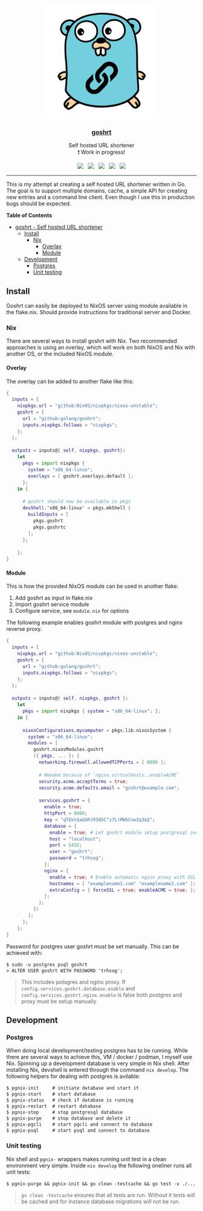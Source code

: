 <div align="center">
    <a href="https://github.com/storvik/goshrt" rel="noopener">
        <img width=300px height=300px src="https://github.com/storvik/goshrt/blob/master/assets/goshrt.png" alt="goshrt_logo" />
    </a>
    <a href="https://github.com/storvik/goshrt" rel="noopener">
        <h3 align="center">goshrt</h3>
    </a>
    <p>Self hosted URL shortener<br />❗ Work in progress!</p>
</div>

<div align="center">
    <a href="https://goreportcard.com/report/github.com/storvik/goshrt"><img src="https://goreportcard.com/badge/github.com/storvik/goshrt" /></a> &nbsp;
    <a href="https://github.com/storvik/goshrt/actions/workflows/build.yml"><img src="https://github.com/storvik/goshrt/actions/workflows/build.yml/badge.svg" /></a> &nbsp;
    <a href="https://github.com/storvik/goshrt/actions/workflows/gotest.yml"><img src="https://github.com/storvik/goshrt/actions/workflows/gotest.yml/badge.svg" /></a> &nbsp;
    <a href="https://github.com/storvik/goshrt/actions/workflows/vuln.yml"><img src="https://github.com/storvik/goshrt/actions/workflows/vuln.yml/badge.svg" /></a> &nbsp;
    <a href="https://github.com/storvik/goshrt/actions/workflows/nix.yml"><img src="https://github.com/storvik/goshrt/actions/workflows/nix.yml/badge.svg" /></a>
</div>

---

This is my attempt at creating a self hosted URL shortener written in Go.
The goal is to support multiple domains, cache, a simple API for creating new entries and a command line client.
Even though I use this in production bugs should be expected.

<!-- markdown-toc start - Don't edit this section. Run M-x markdown-toc-refresh-toc -->
**Table of Contents**

- [goshrt - Self hosted URL shortener](#goshrt---self-hosted-url-shortener)
    - [Install](#install)
        - [Nix](#nix)
            - [Overlay](#overlay)
            - [Module](#module)
    - [Development](#development)
        - [Postgres](#postgres)
        - [Unit testing](#unit-testing)

<!-- markdown-toc end -->


## Install

Goshrt can easily be deployed to NixOS server using module available in the flake.nix.
Should provide instructions for traditional server and Docker.

### Nix

There are several ways to install goshrt with Nix.
Two recommended approaches is using an overlay, which will work on both NixOS and Nix with another OS, or the included NixOS module.

#### Overlay

The overlay can be added to another flake like this:

``` nix
{
  inputs = {
    nixpkgs.url = "github:NixOS/nixpkgs/nixos-unstable";
    goshrt = {
      url = "github:golang/goshrt";
      inputs.nixpkgs.follows = "nixpkgs";
    };
  };

  outputs = inputs@{ self, nixpkgs, goshrt}:
    let
      pkgs = import nixpkgs {
        system = "x86_64-linux";
        overlays = [ goshrt.overlays.default ];
      };
    in {

      # goshrt should now be available in pkgs
      devShell."x86_64-linux" = pkgs.mkShell {
        buildInputs = [
          pkgs.goshrt
          pkgs.goshrtc
        ];
      };

    };
}
```

#### Module

This is how the provided NixOS module can be used in another flake:

1. Add goshrt as input in flake.nix
2. Import goshrt service module
3. Configure service, see `module.nix` for options

The following example enables goshrt module with postgres and nginx reverse proxy.

``` nix
{
  inputs = {
    nixpkgs.url = "github:NixOS/nixpkgs/nixos-unstable";
    goshrt = {
      url = "github:golang/goshrt";
      inputs.nixpkgs.follows = "nixpkgs";
    };
  };

  outputs = inputs@{ self, nixpkgs, goshrt }:
    let
      pkgs = import nixpkgs { system = "x86_64-linux"; };
    in {

      nixosConfigurations.mycomputer = pkgs.lib.nixosSystem {
        system = "x86_64-linux";
        modules = [
          goshrt.nixosModules.goshrt
          ({ pkgs, ... }: {
            networking.firewall.allowedTCPPorts = [ 8080 ];

            # Needed because of `nginx.virtualHosts..enableACME`
            security.acme.acceptTerms = true;
            security.acme.defaults.email = "goshrt@example.com";

            services.goshrt = {
              enable = true;
              httpPort = 8080;
              key = "qTGVn$a&hRJ9385C^z7L!MW5CnwZq3&$";
              database = {
                enable = true; # Let goshrt module setup postgresql service
                host = "localhost";
                port = 5432;
                user = "goshrt";
                password = "trhsog";
              };
              nginx = {
                enable = true; # Enable automatic nginx proxy with SSL and LetsEncrypt certificates
                hostnames = [ "examplename1.com" "examplename2.com" ];
                extraConfig = { forceSSL = true; enableACME = true; };
              };
            };
          })
        ];
      };
    };
}
```

Password for postgres user goshrt must be set manually.
This can be achieved with:

``` shell
$ sudo -u postgres psql goshrt
> ALTER USER goshrt WITH PASSWORD 'trhsog';
```

> This includes potsgres and nginx proxy. If `config.services.goshrt.database.enable` and `config.services.goshrt.nginx.enable` is false both postgres and proxy must be setup manually.

## Development

### Postgres

When doing local development/testing postgres has to be running.
While there are several ways to achieve this, VM / docker / podman, I myself use Nix.
Spinning up a development database is very simple in Nix shell.
After installing Nix, devshell is entered through the command `nix develop`.
The following helpers for dealing with postgres is avilable:

``` shell
$ pgnix-init     # initiate database and start it
$ pgnix-start    # start database
$ pgnix-status   # check if database is running
$ pgnix-restart  # restart database
$ pgnix-stop     # stop postgresql database
$ pgnix-purge    # stop database and delete it
$ pgnix-pgcli    # start pgcli and connect to database
$ pgnix-psql     # start psql and connect to database
```

### Unit testing

Nix shell and `pgnix-` wrappers makes running unit test in a clean environment very simple.
Inside `nix develop` the following oneliner runs all unit tests:

``` shell
$ pgnix-purge && pgnix-init && go clean -testcache && go test -v ./...
```

> `go clean -testcache` ensures that all tests are run.
> Without it tests will be cached and for instance database migrations will not be run.
